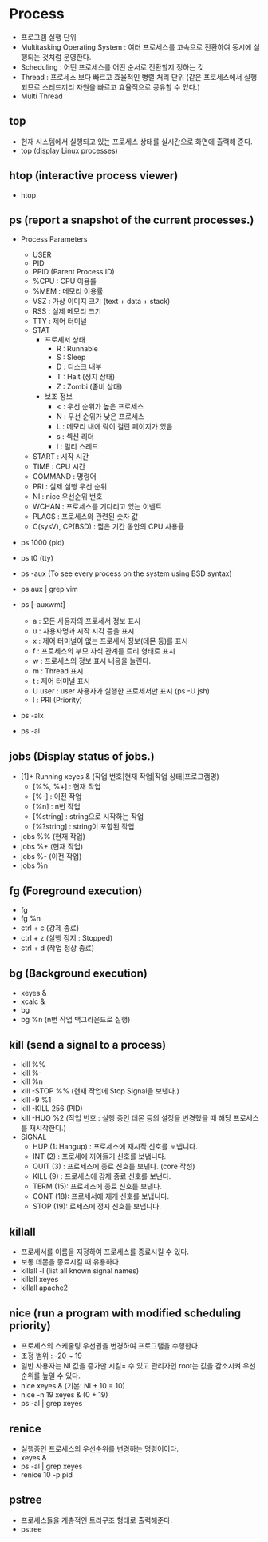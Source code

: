 # Process

- 프로그램 실행 단위
- Multitasking Operating System : 여러 프로세스를 고속으로 전환하여 동시에 실행되는 것처럼 운영한다.
- Scheduling : 어떤 프로세스를 어떤 순서로 전환할지 정하는 것
- Thread : 프로세스 보다 빠르고 효율적인 병렬 처리 단위 (같은 프로세스에서 실행되므로 스레드끼리 자원을 빠르고 효율적으로 공유할 수 있다.)
- Multi Thread

## top

- 현재 시스템에서 실행되고 있는 프로세스 상태를 실시간으로 화면에 출력해 준다.
- top (display Linux processes)

## htop (interactive process viewer)

- htop

## ps (report a snapshot of the current processes.)

- Process Parameters
  - USER
  - PID
  - PPID (Parent Process ID)
  - %CPU : CPU 이용률
  - %MEM : 메모리 이용률
  - VSZ : 가상 이미지 크기 (text + data + stack)
  - RSS : 실제 메모리 크기
  - TTY : 제어 터미널
  - STAT
    - 프로세서 상태
      - R : Runnable
      - S : Sleep
      - D : 디스크 내부
      - T : Halt (정지 상태)
      - Z : Zombi (좀비 상태)
    - 보조 정보
      - < : 우선 순위가 높은 프로세스
      - N : 우선 순위가 낮은 프로세스
      - L : 메모리 내에 락이 걸린 페이지가 있음
      - s : 섹션 리더
      - l : 멀티 스레드
  - START : 시작 시간
  - TIME : CPU 시간
  - COMMAND : 명령어
  - PRI : 실제 실행 우선 순위
  - NI : nice 우선순위 번호
  - WCHAN : 프로세스를 기다리고 있는 이벤트
  - PLAGS : 프로세스와 관련된 숫자 값
  - C(sysV), CP(BSD) : 짧은 기간 동안의 CPU 사용률

- ps 1000 (pid)
- ps t0 (tty)
- ps -aux (To see every process on the system using BSD syntax)
- ps aux | grep vim
- ps [-auxwmt]
  - a : 모든 사용자의 프로세서 정보 표시
  - u : 사용자명과 시작 시각 등을 표시
  - x : 제어 터미널이 없는 프로세서 정보(데몬 등)를 표시
  - f : 프로세스의 부모 자식 관계를 트리 형태로 표시
  - w : 프로세스의 정보 표시 내용을 늘린다.
  - m : Thread 표시
  - t : 제어 터미널 표시
  - U user : user 사용자가 실행한 프로세서만 표시 (ps -U jsh)
  - l : PRI (Priority)
- ps -alx
- ps -al

## jobs (Display status of jobs.)

- [1]+ Running xeyes & (작업 번호|현재 작업|작업 상태|프로그램명)
  - [%%, %+] : 현재 작업
  - [%-] : 이전 작업
  - [%n] : n번 작업
  - [%string] : string으로 시작하는 작업
  - [%?string] : string이 포함된 작업
- jobs %% (현재 작업)
- jobs %+ (현재 작업)
- jobs %- (이전 작업)
- jobs %n

## fg (Foreground execution)

- fg
- fg %n
- ctrl + c (강제 종료)
- ctrl + z (실행 정지 : Stopped)
- ctrl + d (작업 정상 종료)

## bg (Background execution)

- xeyes &
- xcalc &
- bg
- bg %n (n번 작업 백그라운드로 실행)

## kill (send a signal to a process)

- kill %%
- kill %-
- kill %n
- kill -STOP %% (현재 작업에 Stop Signal을 보낸다.)
- kill -9 %1
- kill -KILL 256 (PID)
- kill -HUO %2 (작업 번호 : 실행 중인 데몬 등의 설정을 변경했을 때 해당 프로세스를 재시작한다.)
- SIGNAL
  - HUP (1: Hangup) : 프로세스에 재시작 신호를 보냅니다.
  - INT (2) : 프로세에 끼어들기 신호를 보냅니다.
  - QUIT (3) : 프로세스에 종료 신호를 보낸다. (core 작성)
  - KILL (9) : 프로세스에 강제 종료 신호를 보낸다.
  - TERM (15): 프로세스에 종료 신호를 보낸다.
  - CONT (18): 프로세서에 재개 신호를 보냅니다.
  - STOP (19): 로세스에 정지 신호를 보냅니다.

## killall

- 프로세서를 이름을 지정하여 프로세스를 종료시킬 수 있다.
- 보통 데몬을 종료시킬 때 유용하다.
- killall -l (list all known signal names)
- killall xeyes
- killall apache2

## nice (run a program with modified scheduling priority)

- 프로세스의 스케줄링 우선권을 변경하여 프로그램을 수행한다.
- 조정 범위 : -20 ~ 19
- 일반 사용자는 NI 값을 증가만 시킬= 수 있고 관리자인 root는 값을 감소시켜 우선순위를 높일 수 있다.
- nice xeyes & (기본: NI + 10 = 10)
- nice -n 19 xeyes & (0 + 19)
- ps -al | grep xeyes

## renice

- 실행중인 프로세스의 우선순위를 변경하는 명령어이다.
- xeyes &
- ps -al | grep xeyes
- renice 10 -p pid

## pstree

- 프로세스들을 계층적인 트리구조 형태로 출력해준다.
- pstree
